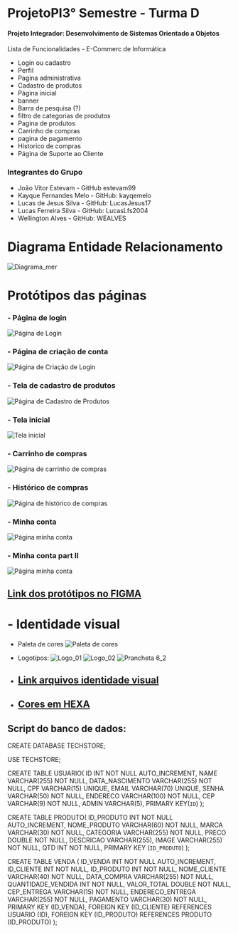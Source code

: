 # ProjetoPI3° Semestre - Turma D
#### Projeto Integrador: Desenvolvimento de Sistemas Orientado a Objetos
Lista de Funcionalidades - E-Commerc de Informática
- Login ou cadastro
- Perfil
- Pagina administrativa
- Cadastro de produtos
- Página inicial
- banner
- Barra de pesquisa (?)
- filtro de categorias de produtos
- Pagina de produtos
- Carrinho de compras
- pagina de pagamento
- Historico de compras
- Página de Suporte ao Cliente


### Integrantes do Grupo
- João Vitor Estevam - GitHub estevam99
- Kayque Fernandes Melo - GitHub: kayqemelo
- Lucas de Jesus Silva - GitHub: LucasJesus17
- Lucas Ferreira Silva - GitHub: LucasLfs2004
- Wellington Alves - GitHub: WEALVES

# Diagrama Entidade Relacionamento


![Diagrama_mer](https://user-images.githubusercontent.com/99514168/222869068-493d71bb-a8dd-4e8c-b857-79cfae739f89.png)


# Protótipos das páginas

### - Página de login
![Página de Login](./Docs/Prototipos/Login.png)

### - Página de criação de conta
![Página de Criação de Login](./Docs/Prototipos/CriarConta.png)

### - Tela de cadastro de produtos
![Página de Cadastro de Produtos](./Docs/Prototipos/CadastroProduto.png)

### - Tela inicial
![Tela inicial](./Docs/Prototipos/TelaInicial.png)

### - Carrinho de compras
![Página de carrinho de compras](./Docs/Prototipos/CarrinhoCompras.png)

### - Histórico de compras
![Página de histórico de compras](./Docs/Prototipos/HistoricoCompras.png)

### - Minha conta
![Página minha conta](./Docs/Prototipos/MinhaConta.png)

### - Minha conta part II
![Página minha conta](./Docs/Prototipos/TELA_MINHA_CONTA.PNG)

## [Link dos protótipos no FIGMA](https://www.figma.com/file/QCVCo9zzUu166ASxhm5xYO/Login%2FCadastro%2FCadastroProdutos?node-id=0%3A1&t=YhoIPclcfKGg73mN-1)


# - Identidade visual
- Paleta de cores
![Paleta de cores](https://user-images.githubusercontent.com/99226403/232334571-88d769a9-a8da-44bf-b913-eebe5a1da223.PNG)

- Logotipos:
![Logo_01](https://user-images.githubusercontent.com/99226403/232334457-e932eb51-83d4-44fa-a2bb-12c6e7b41385.png)
![Logo_02](https://user-images.githubusercontent.com/99226403/232334459-ce548ded-ffcf-464e-9860-cc168094d4ac.png) 
![Prancheta 6_2](https://user-images.githubusercontent.com/99226403/232334613-397881b5-57a1-4315-a013-71afabab8281.png)

-  ## [Link arquivos identidade visual](https://encurtador.com.br/yz036)
- ## [Cores em HEXA](https://encurtador.com.br/cmzAE)

## Script do banco de dados: 

CREATE DATABASE TECHSTORE;

USE TECHSTORE;

CREATE TABLE USUARIO(
  ID INT NOT NULL AUTO_INCREMENT, 
  NAME VARCHAR(255) NOT NULL,
  DATA_NASCIMENTO VARCHAR(255) NOT NULL,
  CPF VARCHAR(15) UNIQUE,
  EMAIL VARCHAR(70) UNIQUE,
  SENHA VARCHAR(50) NOT NULL,
  ENDERECO VARCHAR(100) NOT NULL,
  CEP VARCHAR(9) NOT NULL,
  ADMIN VARCHAR(5),
  PRIMARY KEY(`ID`)
);

CREATE TABLE PRODUTO(
  ID_PRODUTO INT NOT NULL AUTO_INCREMENT,
  NOME_PRODUTO VARCHAR(60) NOT NULL,
  MARCA VARCHAR(30) NOT NULL,
  CATEGORIA VARCHAR(255) NOT NULL,
  PRECO DOUBLE NOT NULL,
  DESCRICAO VARCHAR(255),
  IMAGE VARCHAR(255) NOT NULL,
  QTD INT NOT NULL,
  PRIMARY KEY (`ID_PRODUTO`)
);

CREATE TABLE VENDA (
  ID_VENDA INT NOT NULL AUTO_INCREMENT,
  ID_CLIENTE INT NOT NULL,
  ID_PRODUTO INT NOT NULL,
  NOME_CLIENTE VARCHAR(40) NOT NULL,
  DATA_COMPRA VARCHAR(255) NOT NULL,
  QUANTIDADE_VENDIDA INT NOT NULL,
  VALOR_TOTAL DOUBLE NOT NULL,
  CEP_ENTREGA VARCHAR(15) NOT NULL,
  ENDERECO_ENTREGA VARCHAR(255) NOT NULL,
  PAGAMENTO VARCHAR(30) NOT NULL,
  PRIMARY KEY (ID_VENDA),
  FOREIGN KEY (ID_CLIENTE) REFERENCES USUARIO (ID),
  FOREIGN KEY (ID_PRODUTO) REFERENCES PRODUTO (ID_PRODUTO)
);
